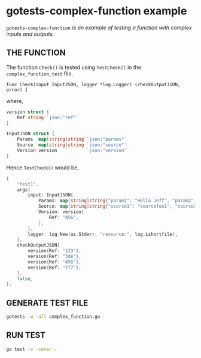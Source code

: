 # gotests-complex-function example

`gotests-complex-function` _is an example of testing a function with
complex inputs and outputs._

## THE FUNCTION

The function `Check()` is tested using `TestCheck()` in the
`complex_function_test` file.

`func Check(input InputJSON, logger *log.Logger) (checkOutputJSON, error) {`

where,

```go
version struct {
	Ref string `json:"ref"`
}

InputJSON struct {
	Params  map[string]string `json:"params"`
	Source  map[string]string `json:"source"`
	Version version           `json:"version"`
}
```

Hence `TestCheck()` would be,

```go
{
	"test1",
	args{
		input: InputJSON{
			Params: map[string]string{"param1": "Hello Jeff", "param2": "How are you?"},
			Source: map[string]string{"source1": "sourcefoo1", "source2": "sourcefoo2"},
			Version: version{
				Ref: "456",
			},
		},
		logger: log.New(os.Stderr, "resource:", log.Lshortfile),
	},
	checkOutputJSON{
		version{Ref: "123"},
		version{Ref: "3de"},
		version{Ref: "456"},
		version{Ref: "777"},
	},
	false,
},
```

## GENERATE TEST FILE

```bash
gotests -w -all complex_function.go
```

## RUN TEST

```bash
go test -v -cover .
```
